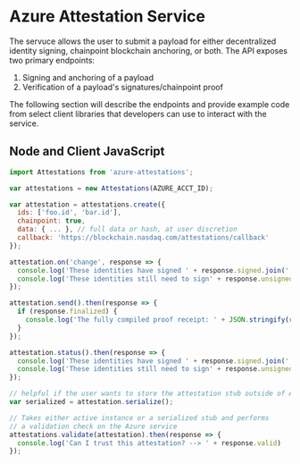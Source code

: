 # Azure Attestation Service

The servuce allows the user to submit a payload for either decentralized identity signing, chainpoint blockchain anchoring, or both. The API exposes two primary endpoints:

1. Signing and anchoring of a payload
2. Verification of a payload's signatures/chainpoint proof

The following section will describe the endpoints and provide example code from select client libraries that developers can use to interact with the service.


## Node and Client JavaScript

```js
import Attestations from 'azure-attestations';

var attestations = new Attestations(AZURE_ACCT_ID);

var attestation = attestations.create({ 
  ids: ['foo.id', 'bar.id'],
  chainpoint: true,
  data: { ... }, // full data or hash, at user discretion
  callback: 'https://blockchain.nasdaq.com/attestations/callback'
});

attestation.on('change', response => {
  console.log('These identities have signed ' + response.signed.join(', '));
  console.log('These identities still need to sign' + response.unsigned.join(', '));
});

attestation.send().then(response => {
  if (response.finalized) {
    console.log('The fully compiled proof receipt: ' + JSON.stringify(response.proof))
  }
});

attestation.status().then(response => {
  console.log('These identities have signed ' + response.signed.join(', '));
  console.log('These identities still need to sign' + response.unsigned.join(', '));
});

// helpful if the user wants to store the attestation stub outside of Azure
var serialized = attestation.serialize();

// Takes either active instance or a serialized stub and performs
// a validation check on the Azure service
attestations.validate(attestation).then(response => {
  console.log('Can I trust this attestation? --> ' + response.valid)
});


```
